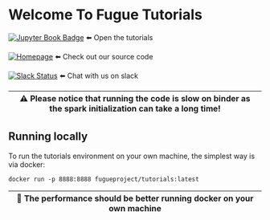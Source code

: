 # Welcome To Fugue Tutorials

[![Jupyter Book Badge](https://jupyterbook.org/badge.svg)](https://fugue-project.github.io/tutorials/) ⬅️ Open the tutorials

[![Homepage](https://img.shields.io/badge/fugue-source--code-red?logo=github)](https://github.com/fugue-project/fugue) ⬅️ Check out our source code

[![Slack Status](https://img.shields.io/badge/slack-join_chat-white.svg?logo=slack&style=social)](https://join.slack.com/t/fugue-project/shared_invite/zt-jl0pcahu-KdlSOgi~fP50TZWmNxdWYQ) ⬅️ Chat with us on slack

| ⚠️ Please notice that running the code is slow on binder as the spark initialization can take a long time! |
|---------------------------------------------------------------------------------------------------------------|

## Running locally

To run the tutorials environment on your own machine, the simplest way is via docker:

```
docker run -p 8888:8888 fugueproject/tutorials:latest
```

| 🚀 The performance should be better running docker on your own machine |
|-------------------------------------------------------------------------|

